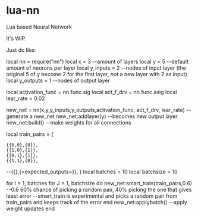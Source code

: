 # lua-nn
Lua based Neural Network

It's WIP.

Just do like:

local nn = require("nn")
local x = 3   --amount of layers
local y = 5   --default amount of neurons per layer
local y_inputs = 2  --nodes of input layer (the original 5 of y become 2 for the first layer, *not* a new layer with 2 as input)
local y_outputs = 1  --nodes of output layer

local activation_func = nn.func.sig
local act_f_drv = nn.func.asig
local lear_rate = 0.02

new_net = nn(x,y,y_inputs,y_outputs,activation_func, act_f_drv, lear_rate) --generate a new_net
new_net:addlayer(y) --becomes new output layer
new_net:build() --make weights for all connections

local train_pairs = {

	{{0,0},{0}},
	{{1,0},{1}},
	{{0,1},{1}},
	{{1,1},{0}},
  
  --{{<inputs>},{<expected_outputs>}},
}
local batches = 10
local batchsize = 10

for I = 1, batches
  for J = 1, batchsize do
    new_net:smart_train(train_pairs,0.6) --0.6  60% chance of picking a random pair, 40% picking the one that gives least error
    --smart_train is experimental and picks a random pair from train_pairs and keeps track of the error
  end
  new_net:applybatch() --apply weight updates
end
